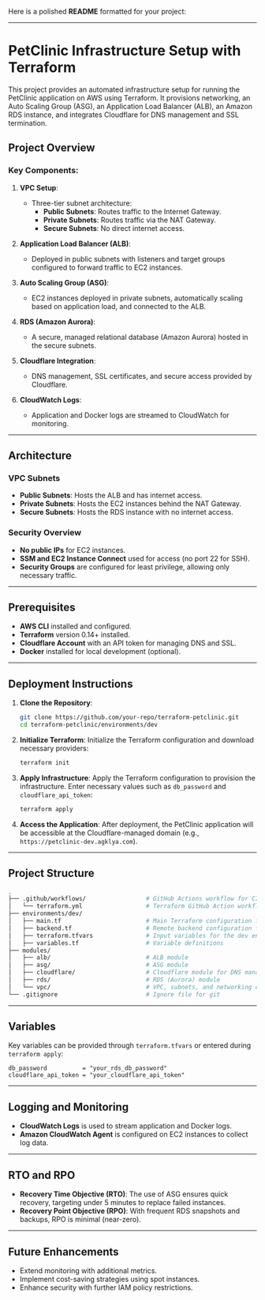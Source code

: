 Here is a polished **README** formatted for your project:

---

# PetClinic Infrastructure Setup with Terraform

This project provides an automated infrastructure setup for running the PetClinic application on AWS using Terraform. It provisions networking, an Auto Scaling Group (ASG), an Application Load Balancer (ALB), an Amazon RDS instance, and integrates Cloudflare for DNS management and SSL termination.

## Project Overview

### Key Components:
1. **VPC Setup**:
   - Three-tier subnet architecture:
     - **Public Subnets**: Routes traffic to the Internet Gateway.
     - **Private Subnets**: Routes traffic via the NAT Gateway.
     - **Secure Subnets**: No direct internet access.

2. **Application Load Balancer (ALB)**:
   - Deployed in public subnets with listeners and target groups configured to forward traffic to EC2 instances.

3. **Auto Scaling Group (ASG)**:
   - EC2 instances deployed in private subnets, automatically scaling based on application load, and connected to the ALB.

4. **RDS (Amazon Aurora)**:
   - A secure, managed relational database (Amazon Aurora) hosted in the secure subnets.

5. **Cloudflare Integration**:
   - DNS management, SSL certificates, and secure access provided by Cloudflare.

6. **CloudWatch Logs**:
   - Application and Docker logs are streamed to CloudWatch for monitoring.

---

## Architecture

### VPC Subnets
- **Public Subnets**: Hosts the ALB and has internet access.
- **Private Subnets**: Hosts the EC2 instances behind the NAT Gateway.
- **Secure Subnets**: Hosts the RDS instance with no internet access.

### Security Overview
- **No public IPs** for EC2 instances.
- **SSM and EC2 Instance Connect** used for access (no port 22 for SSH).
- **Security Groups** are configured for least privilege, allowing only necessary traffic.

---

## Prerequisites

- **AWS CLI** installed and configured.
- **Terraform** version 0.14+ installed.
- **Cloudflare Account** with an API token for managing DNS and SSL.
- **Docker** installed for local development (optional).

---

## Deployment Instructions

1. **Clone the Repository**:
   ```bash
   git clone https://github.com/your-repo/terraform-petclinic.git
   cd terraform-petclinic/environments/dev
   ```

2. **Initialize Terraform**:
   Initialize the Terraform configuration and download necessary providers:
   ```bash
   terraform init
   ```

3. **Apply Infrastructure**:
   Apply the Terraform configuration to provision the infrastructure. Enter necessary values such as `db_password` and `cloudflare_api_token`:
   ```bash
   terraform apply
   ```

4. **Access the Application**:
   After deployment, the PetClinic application will be accessible at the Cloudflare-managed domain (e.g., `https://petclinic-dev.agklya.com`).

---

## Project Structure

```bash
.
├── .github/workflows/                 # GitHub Actions workflow for CI/CD automation
│   └── terraform.yml                  # Terraform GitHub Action workflow
├── environments/dev/
│   ├── main.tf                        # Main Terraform configuration for the dev environment
│   ├── backend.tf                     # Remote backend configuration for state storage
│   ├── terraform.tfvars               # Input variables for the dev environment
│   ├── variables.tf                   # Variable definitions
├── modules/
│   ├── alb/                           # ALB module
│   ├── asg/                           # ASG module
│   ├── cloudflare/                    # Cloudflare module for DNS management
│   ├── rds/                           # RDS (Aurora) module
│   └── vpc/                           # VPC, subnets, and networking configuration
└── .gitignore                         # Ignore file for git
```

---

## Variables

Key variables can be provided through `terraform.tfvars` or entered during `terraform apply`:

```hcl
db_password          = "your_rds_db_password"
cloudflare_api_token = "your_cloudflare_api_token"
```

---

## Logging and Monitoring

- **CloudWatch Logs** is used to stream application and Docker logs.
- **Amazon CloudWatch Agent** is configured on EC2 instances to collect log data.

---

## RTO and RPO

- **Recovery Time Objective (RTO)**: The use of ASG ensures quick recovery, targeting under 5 minutes to replace failed instances.
- **Recovery Point Objective (RPO)**: With frequent RDS snapshots and backups, RPO is minimal (near-zero).

---

## Future Enhancements

- Extend monitoring with additional metrics.
- Implement cost-saving strategies using spot instances.
- Enhance security with further IAM policy restrictions.

